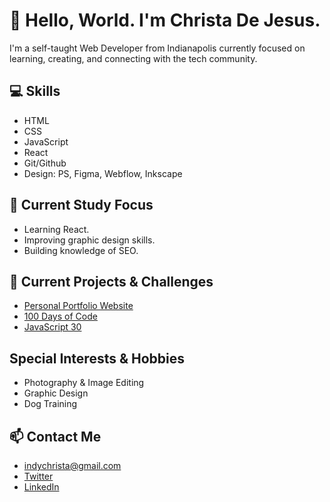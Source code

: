 
# 👧 Hello, World. I'm Christa De Jesus.

I'm a self-taught Web Developer from Indianapolis currently focused on learning, creating, and connecting with the tech community.

## 💻 Skills

- HTML
- CSS
- JavaScript
- React
- Git/Github
- Design: PS, Figma, Webflow, Inkscape

## 🌱 Current Study Focus

- Learning React.
- Improving graphic design skills.
- Building knowledge of SEO.

## 📂 Current Projects & Challenges

- [Personal Portfolio Website](https://indychrista.com)
- [100 Days of Code](http://indychrista.github.io/100DaysOfCode_Projects)
- [JavaScript 30](http://indychrista.github.io/100DaysOfCode_Projects)

## Special Interests & Hobbies

- Photography & Image Editing
- Graphic Design
- Dog Training

## 📫 Contact Me

- indychrista@gmail.com 
- [Twitter](https://twitter.com/indychrista)
- [LinkedIn](https://linkedin.com/in/indychrista/)
